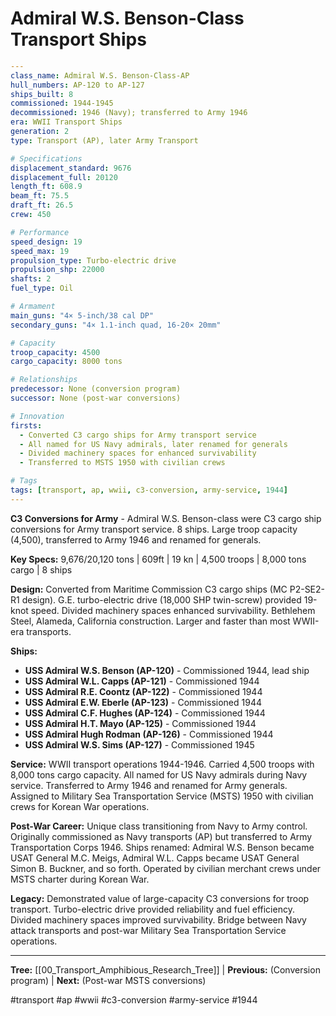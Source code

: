 # Admiral W.S. Benson-Class Transport Ships

```yaml
---
class_name: Admiral W.S. Benson-Class-AP
hull_numbers: AP-120 to AP-127
ships_built: 8
commissioned: 1944-1945
decommissioned: 1946 (Navy); transferred to Army 1946
era: WWII Transport Ships
generation: 2
type: Transport (AP), later Army Transport

# Specifications
displacement_standard: 9676
displacement_full: 20120
length_ft: 608.9
beam_ft: 75.5
draft_ft: 26.5
crew: 450

# Performance
speed_design: 19
speed_max: 19
propulsion_type: Turbo-electric drive
propulsion_shp: 22000
shafts: 2
fuel_type: Oil

# Armament
main_guns: "4× 5-inch/38 cal DP"
secondary_guns: "4× 1.1-inch quad, 16-20× 20mm"

# Capacity
troop_capacity: 4500
cargo_capacity: 8000 tons

# Relationships
predecessor: None (conversion program)
successor: None (post-war conversions)

# Innovation
firsts:
  - Converted C3 cargo ships for Army transport service
  - All named for US Navy admirals, later renamed for generals
  - Divided machinery spaces for enhanced survivability
  - Transferred to MSTS 1950 with civilian crews

# Tags
tags: [transport, ap, wwii, c3-conversion, army-service, 1944]
---
```

**C3 Conversions for Army** - Admiral W.S. Benson-class were C3 cargo ship conversions for Army transport service. 8 ships. Large troop capacity (4,500), transferred to Army 1946 and renamed for generals.

**Key Specs:** 9,676/20,120 tons | 609ft | 19 kn | 4,500 troops | 8,000 tons cargo | 8 ships

**Design:** Converted from Maritime Commission C3 cargo ships (MC P2-SE2-R1 design). G.E. turbo-electric drive (18,000 SHP twin-screw) provided 19-knot speed. Divided machinery spaces enhanced survivability. Bethlehem Steel, Alameda, California construction. Larger and faster than most WWII-era transports.

**Ships:**
- **USS Admiral W.S. Benson (AP-120)** - Commissioned 1944, lead ship
- **USS Admiral W.L. Capps (AP-121)** - Commissioned 1944
- **USS Admiral R.E. Coontz (AP-122)** - Commissioned 1944
- **USS Admiral E.W. Eberle (AP-123)** - Commissioned 1944
- **USS Admiral C.F. Hughes (AP-124)** - Commissioned 1944
- **USS Admiral H.T. Mayo (AP-125)** - Commissioned 1944
- **USS Admiral Hugh Rodman (AP-126)** - Commissioned 1944
- **USS Admiral W.S. Sims (AP-127)** - Commissioned 1945

**Service:** WWII transport operations 1944-1946. Carried 4,500 troops with 8,000 tons cargo capacity. All named for US Navy admirals during Navy service. Transferred to Army 1946 and renamed for Army generals. Assigned to Military Sea Transportation Service (MSTS) 1950 with civilian crews for Korean War operations.

**Post-War Career:** Unique class transitioning from Navy to Army control. Originally commissioned as Navy transports (AP) but transferred to Army Transportation Corps 1946. Ships renamed: Admiral W.S. Benson became USAT General M.C. Meigs, Admiral W.L. Capps became USAT General Simon B. Buckner, and so forth. Operated by civilian merchant crews under MSTS charter during Korean War.

**Legacy:** Demonstrated value of large-capacity C3 conversions for troop transport. Turbo-electric drive provided reliability and fuel efficiency. Divided machinery spaces improved survivability. Bridge between Navy attack transports and post-war Military Sea Transportation Service operations.

---
**Tree:** [[00_Transport_Amphibious_Research_Tree]] | **Previous:** (Conversion program) | **Next:** (Post-war MSTS conversions)

#transport #ap #wwii #c3-conversion #army-service #1944
